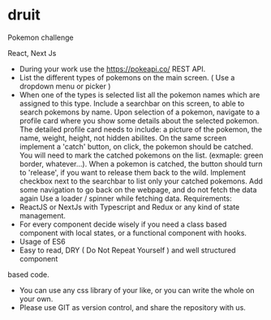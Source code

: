 # druit
Pokemon challenge


React, Next Js
- During your work use the https://pokeapi.co/ REST API.
- List the different types of pokemons on the main screen. ( Use a
dropdown menu or picker )
- When one of the types is selected list all the pokemon names which are
assigned to this type. Include a searchbar on this screen, to able to search
pokemons by name.
Upon selection of a pokemon, navigate to a profile card where you show
some details about the selected pokemon.
The detailed profile card needs to include: a picture of the pokemon, the
name, weight, height, not hidden abilites.
On the same screen implement a 'catch' button, on click, the pokemon
should
be catched. You will need to mark the catched pokemons on the list.
(exmaple: green border, whatever...). When a pokemon is catched, the
button should turn to 'release', if you want to release them back to the wild.
Implement checkbox next to the searchbar to list only your catched
pokemons.
Add some navigation to go back on the webpage, and do not fetch the data
again
Use a loader / spinner while fetching data.
Requirements:
- ReactJS or NextJs with Typescript and Redux or any kind of state
management.
- For every component decide wisely if you need a class based component
with
local states, or a functional component with hooks.
- Usage of ES6
- Easy to read, DRY ( Do Not Repeat Yourself ) and well structured
component

based code.

- You can use any css library of your like, or you can write the whole on
your
own.
- Please use GIT as version control, and share the repository with us.
